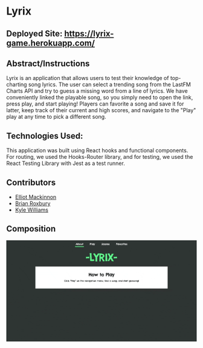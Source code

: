 # Lyrix

## Deployed Site: https://lyrix-game.herokuapp.com/

## Abstract/Instructions

Lyrix is an application that allows users to test their knowledge of top-charting song lyrics. The user can select a trending song from the LastFM Charts API and try to guess a missing word from a line of lyrics. We have conveniently linked the playable song, so you simply need to open the link, press play, and start playing! Players can favorite a song and save it for latter, keep track of their current and high scores, and navigate to the "Play" play at any time to pick a different song. 

## Technologies Used: 

This application was built using React hooks and functional components. For routing, we used the Hooks-Router library, and for testing, we used the React Testing Library with Jest as a test runner.

## Contributors

- [Elliot Mackinnon](https://github.com/emackinnon1)
- [Brian Roxbury](https://github.com/broxbury)
- [Kyle Williams](https://github.com/KCWill)


## Composition

<img width="700px" alt="Lyrics Application Composition" src="./public/lyrix-composition.gif">
